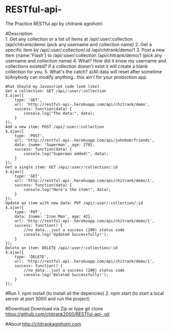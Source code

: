 # RESTful-api-
The Practice RESTful api by chitrank agnihotri

#Description<br/>
	1. Get any collection or a list of items at /api/:user/:collection /api/chitrank/demo 
		 (pick any username and collection name)
	2. Get a specific item by /api/:user/:collection/:id /api/chitrank/demo/1
	3. Post a new item {name:'Flash'} to /api/:user/:collection /api/chitrank/demo/1
	   (pick any username and collection name)
	4. What? How did it know my username and collections existed? if a collection doesn't 
		 exist it will create a blank collection for you.
	5. What's the catch?
		a)All data will reset after sometime
		b)Anybody can modify anything...this ain't for your production app.

	What Should my Javascript code look like?
	Get a collection: GET /api/:user/:collection
	$.ajax({
		type: 'GET',
		url: 'http://restful-api-.herokuapp.com/api/chitrank/demo',
		success: function(data) {
			console.log("The data:", data);
		}
	});
	Add a new item: POST /api/:user/:collection
	$.ajax({
		type: 'POST',
		url: 'http://restful-api-.herokuapp.com/api/johnbob/friends',
		data: {name: 'Superman', age: 270},
		success: function(data) {
			console.log("Superman added!", data);
		}
	});
	Get a single item: GET /api/:user/:collection/:id
	$.ajax({
		type: 'GET',
		url: 'http://restful-api-.herokuapp.com/api/chitrank/demo/1',
		success: function(data) {
			console.log("Here's the item!", data);
		}
	});
	Update an item with new data: PUT /api/:user/:collection/:id
	$.ajax({
		type: 'PUT',
		data: {name: 'Iron Man', age: 42},
		url: 'http://restful-api-.herokuapp.com/api/chitrank/demo/1',
		success: function() {
			//no data...just a success (200) status code
			console.log('Updated Successfully!');
		}
	});
	Delete an item: DELETE /api/:user/:collection/:id
	$.ajax({
		type: 'DELETE',
		url: 'http://restful-api-.herokuapp.com/api/chitrank/demo/1',
		success: function() {
			//no data...just a success (200) status code
			console.log('Deleted Successfully!');
		}
	});

#Run 
	1. npm install (to install all the depencies)
	2. npm start (to start a local server at port 3000 and run the project)

#Download
	Download via Zip or type git clone https://github.com/chitrank2050/RESTful-api-.git

#About
http://chitrankagnihotri.com
